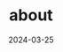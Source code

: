 ---
# Leave the homepage title empty to use the site title
title: about
date: 2024-03-25
type: landing

sections:

  - block: features
    content:
      title: 목표
      text: <br><span style="font-size:125%">현재 제 관심사는 게임 개발, 인공지능, VR컨텐츠 개발, 양자컴퓨팅 입니다. 현실과 매우 비슷한 환경의 VR 게임 컨텐츠를 개발하여 사용자에게 매우 실감나는 경험을 하도록 하는 것이 저의 목표입니다. 이를 위해 게임 내의 인물등이 사용자와 현실적인 상호작용을 하도록 하기 위한 인공지능 기술과 이러한 실감나는 게임을 개발하기 위해서 요구되는 고품질의 사양을 충족시킬 수 있는 양자컴퓨팅 기술에 관심이 생기게 되었습니다.</span>


  - block: features
    content:
      title: 정보
      text: |-
        <br> <span style="font-size:95%">소속: 전북대학교 컴퓨터공학부
        1. 진행 중인 프로젝트
        2. 인체모션 감지 기술을 이용한 낙상 예방 프로그램 개발
        3. 클라우드 서비스를 이용한 웹 게임 개발 </span> <br>
      email: mmnkjiae@gmail.com
      phone: +82-10-2923-5525
      autolink: true

    design:
      columns: '3'

  
  
---
